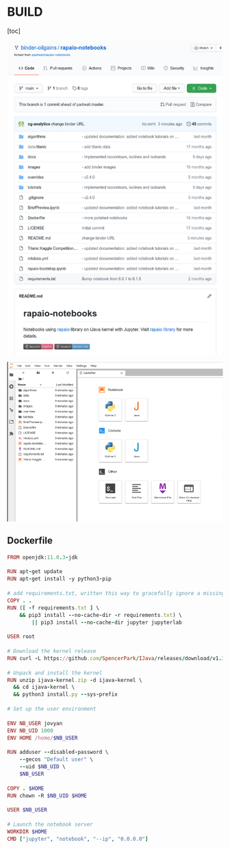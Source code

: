 # BUILD

[toc]



![image-20210129215259947](assets/BINDER/image-20210129215259947.png)







![image-20210129215235638](assets/BINDER/image-20210129215235638.png)



## Dockerfile



```ruby
FROM openjdk:11.0.3-jdk

RUN apt-get update
RUN apt-get install -y python3-pip

# add requirements.txt, written this way to gracefully ignore a missing file
COPY . .
RUN ([ -f requirements.txt ] \
    && pip3 install --no-cache-dir -r requirements.txt) \
        || pip3 install --no-cache-dir jupyter jupyterlab

USER root

# Download the kernel release
RUN curl -L https://github.com/SpencerPark/IJava/releases/download/v1.3.0/ijava-1.3.0.zip > ijava-kernel.zip

# Unpack and install the kernel
RUN unzip ijava-kernel.zip -d ijava-kernel \
  && cd ijava-kernel \
  && python3 install.py --sys-prefix

# Set up the user environment

ENV NB_USER jovyan
ENV NB_UID 1000
ENV HOME /home/$NB_USER

RUN adduser --disabled-password \
    --gecos "Default user" \
    --uid $NB_UID \
    $NB_USER

COPY . $HOME
RUN chown -R $NB_UID $HOME

USER $NB_USER

# Launch the notebook server
WORKDIR $HOME
CMD ["jupyter", "notebook", "--ip", "0.0.0.0"]
```